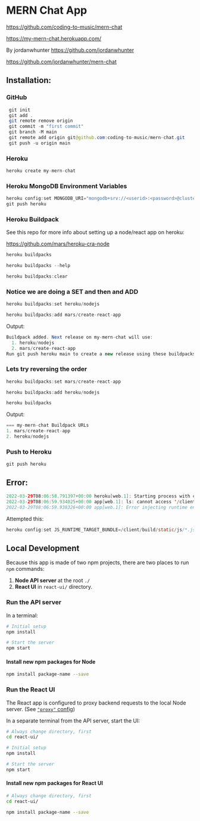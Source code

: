 # MERN Chat App

https://github.com/coding-to-music/mern-chat

https://my-mern-chat.herokuapp.com/

By jordanwhunter https://github.com/jordanwhunter

https://github.com/jordanwhunter/mern-chat

## Installation:

### GitHub

```java
 git init
 git add .
 git remote remove origin
 git commit -m "first commit"
 git branch -M main
 git remote add origin git@github.com:coding-to-music/mern-chat.git
 git push -u origin main
```

### Heroku

```java
heroku create my-mern-chat
```

### Heroku MongoDB Environment Variables

```java
heroku config:set MONGODB_URI="mongodb+srv://<userid>:<password>@cluster0.zadqe.mongodb.net/mern-chat?retryWrites=true&w=majority"
git push heroku
```

### Heroku Buildpack

See this repo for more info about setting up a node/react app on heroku:

https://github.com/mars/heroku-cra-node

```java
heroku buildpacks

heroku buildpacks --help

heroku buildpacks:clear

```

### Notice we are doing a SET and then and ADD

```java
heroku buildpacks:set heroku/nodejs

heroku buildpacks:add mars/create-react-app

```

Output:

```java
Buildpack added. Next release on my-mern-chat will use:
  1. heroku/nodejs
  2. mars/create-react-app
Run git push heroku main to create a new release using these buildpacks.
```

### Lets try reversing the order

```java
heroku buildpacks:set mars/create-react-app

heroku buildpacks:add heroku/nodejs
```

```java
heroku buildpacks
```

Output:

```java
=== my-mern-chat Buildpack URLs
1. mars/create-react-app
2. heroku/nodejs
```

### Push to Heroku

```
git push heroku
```

## Error:

```java
2022-03-29T08:06:58.791397+00:00 heroku[web.1]: Starting process with command `npm start`
2022-03-29T08:06:59.934025+00:00 app[web.1]: ls: cannot access '/client/build/static/js/*.js': No such file or directory
2022-03-29T08:06:59.938326+00:00 app[web.1]: Error injecting runtime env: bundle not found '/client/build/static/js/*.js'. See: https://github.com/mars/create-react-app-buildpack/blob/master/README.md#user-content-custom-bundle-location
```

Attempted this:

```java
heroku config:set JS_RUNTIME_TARGET_BUNDLE=/client/build/static/js/*.js
```

## Local Development

Because this app is made of two npm projects, there are two places to run `npm` commands:

1. **Node API server** at the root `./`
1. **React UI** in `react-ui/` directory.

### Run the API server

In a terminal:

```bash
# Initial setup
npm install

# Start the server
npm start
```

#### Install new npm packages for Node

```bash
npm install package-name --save
```

### Run the React UI

The React app is configured to proxy backend requests to the local Node server. (See [`"proxy"` config](react-ui/package.json))

In a separate terminal from the API server, start the UI:

```bash
# Always change directory, first
cd react-ui/

# Initial setup
npm install

# Start the server
npm start
```

#### Install new npm packages for React UI

```bash
# Always change directory, first
cd react-ui/

npm install package-name --save
```
